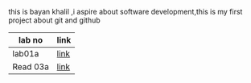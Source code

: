 this is bayan khalil ,i aspire about software development,this is my first project about git and github

lab no | link
-----|-----
lab01a | [link](lab01a.md)
Read 03a | [link](Read03a.md)

